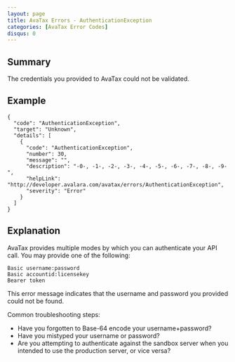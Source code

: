 ```yaml
---
layout: page
title: AvaTax Errors - AuthenticationException
categories: [AvaTax Error Codes]
disqus: 0
---
```


## Summary

The credentials you provided to AvaTax could not be validated.

## Example

    {
      "code": "AuthenticationException",
      "target": "Unknown",
      "details": [
        {
          "code": "AuthenticationException",
          "number": 30,
          "message": "",
          "description": "-0-, -1-, -2-, -3-, -4-, -5-, -6-, -7-, -8-, -9-",
          "helpLink": "http://developer.avalara.com/avatax/errors/AuthenticationException",
          "severity": "Error"
        }
      ]
    }

## Explanation

AvaTax provides multiple modes by which you can authenticate your API call.  You may provide one of the following:

	Basic username:password
	Basic accountid:licensekey
	Bearer token

This error message indicates that the username and password you provided could not be found.  

Common troubleshooting steps:

* Have you forgotten to Base-64 encode your username+password?
* Have you mistyped your username or password?
* Are you attempting to authenticate against the sandbox server when you intended to use the production server, or vice versa?
